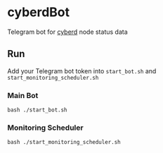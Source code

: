 # cyberdBot
Telegram bot for [cyberd](http://github.com/cybercongress/cyberd/) node status data
## Run
Add your Telegram bot token into `start_bot.sh` and `start_monitoring_scheduler.sh`
### Main Bot
```bash ./start_bot.sh```
### Monitoring Scheduler
```bash ./start_monitoring_scheduler.sh```